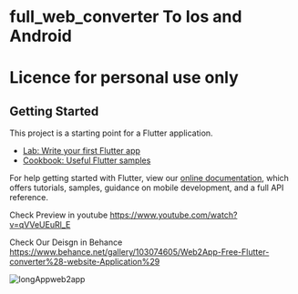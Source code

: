 # full_web_converter To Ios and Android

# Licence for personal use only

## Getting Started

This project is a starting point for a Flutter application.


- [Lab: Write your first Flutter app](https://flutter.dev/docs/get-started/codelab)
- [Cookbook: Useful Flutter samples](https://flutter.dev/docs/cookbook)

For help getting started with Flutter, view our
[online documentation](https://flutter.dev/docs), which offers tutorials,
samples, guidance on mobile development, and a full API reference.


Check Preview in youtube https://www.youtube.com/watch?v=qVVeUEuRl_E

Check Our Deisgn in Behance https://www.behance.net/gallery/103074605/Web2App-Free-Flutter-converter%28-website-Application%29

![longAppweb2app](https://user-images.githubusercontent.com/14914651/91199009-99d1cf80-e6fd-11ea-971c-c9437ba5ef95.png)
